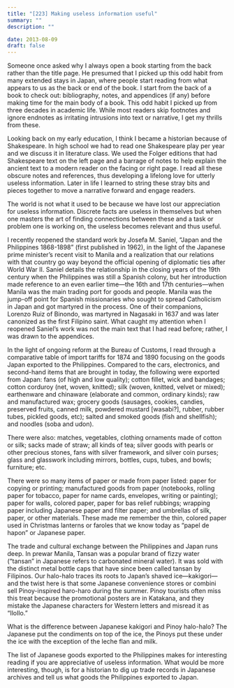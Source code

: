 ```yaml
---
title: "[223] Making useless information useful"
summary: ""
description: ""

date: 2013-08-09
draft: false
---
```


Someone once asked why I always open a book starting from the back rather than the title page. He presumed that I picked up this odd habit from many extended stays in Japan, where people start reading from what appears to us as the back or end of the book. I start from the back of a book to check out: bibliography, notes, and appendices (if any) before making time for the main body of a book. This odd habit I picked up from three decades in academic life. While most readers skip footnotes and ignore endnotes as irritating intrusions into text or narrative, I get my thrills from these.

Looking back on my early education, I think I became a historian because of Shakespeare. In high school we had to read one Shakespeare play per year and we discuss it in literature class. We used the Folger editions that had Shakespeare text on the left page and a barrage of notes to help explain the ancient text to a modern reader on the facing or right page. I read all these obscure notes and references, thus developing a lifelong love for utterly useless information. Later in life I learned to string these stray bits and pieces together to move a narrative forward and engage readers.

The world is not what it used to be because we have lost our appreciation for useless information. Discrete facts are useless in themselves but when one masters the art of finding connections between these and a task or problem one is working on, the useless becomes relevant and thus useful.

I recently reopened the standard work by Josefa M. Saniel, “Japan and the Philippines 1868-1898” (first published in 1962), in the light of the Japanese prime minister’s recent visit to Manila and a realization that our relations with that country go way beyond the official opening of diplomatic ties after World War II. Saniel details the relationship in the closing years of the 19th century when the Philippines was still a Spanish colony, but her introduction made reference to an even earlier time—the 16th and 17th centuries—when Manila was the main trading port for goods and people. Manila was the jump-off point for Spanish missionaries who sought to spread Catholicism in Japan and got martyred in the process. One of their companions, Lorenzo Ruiz of Binondo, was martyred in Nagasaki in 1637 and was later canonized as the first Filipino saint. What caught my attention when I reopened Saniel’s work was not the main text that I had read before; rather, I was drawn to the appendices.

In the light of ongoing reform at the Bureau of Customs, I read through a comparative table of import tariffs for 1874 and 1890 focusing on the goods Japan exported to the Philippines. Compared to the cars, electronics, and second-hand items that are brought in today, the following were exported from Japan: fans (of high and low quality); cotton fillet, wick and bandages; cotton corduroy (net, woven, knitted); silk (woven, knitted, velvet or mixed); earthenware and chinaware (elaborate and common, ordinary kinds); raw and manufactured wax; grocery goods (sausages, cookies, candies, preserved fruits, canned milk, powdered mustard [wasabi?], rubber, rubber tubes, pickled goods, etc); salted and smoked goods (fish and shellfish); and noodles (soba and  udon).

There were also: matches, vegetables, clothing ornaments made of cotton or silk; sacks made of straw; all kinds of tea; silver goods with pearls or other precious stones, fans with silver framework, and silver coin purses; glass and glasswork including mirrors, bottles, cups, tubes, and bowls; furniture; etc.

There were so many items of paper or made from paper listed: paper for copying or printing; manufactured goods from paper (notebooks, rolling paper for tobacco, paper for name cards, envelopes, writing or painting); paper for walls, colored paper, paper for bas relief rubbings; wrapping paper including Japanese paper and filter paper; and umbrellas of silk, paper, or other materials. These made me remember the thin, colored paper used in Christmas lanterns or  faroles  that we know today as “papel  de  hapon” or Japanese paper.

The trade and cultural exchange between the Philippines and Japan runs deep. In prewar Manila, Tansan was a popular brand of fizzy water (“tansan” in Japanese refers to carbonated mineral water). It was sold with the distinct metal bottle caps that have since been called tansan  by Filipinos. Our halo-halo traces its roots to Japan’s shaved ice—kakigori—and the twist here is that some Japanese convenience stores or  combini  sell Pinoy-inspired  haro-haro during the summer. Pinoy tourists often miss this treat because the promotional posters are in Katakana, and they mistake the Japanese characters for Western letters and misread it as “IloIlo.”

What is the difference between Japanese kakigori and Pinoy halo-halo? The Japanese put the condiments on top of the ice, the Pinoys put these under the ice with the exception of the leche flan and milk.

The list of Japanese goods exported to the Philippines makes for interesting reading if you are appreciative of useless information. What would be more interesting, though, is for a historian to dig up trade records in Japanese archives and tell us what goods the Philippines exported to Japan.
